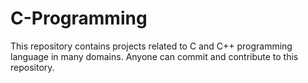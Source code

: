 # C-Programming
This repository contains projects related to C and C++ programming language in many domains. Anyone can commit and contribute to this repository.
